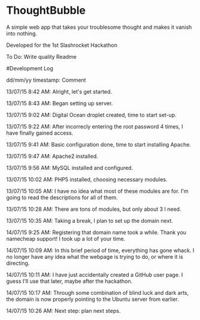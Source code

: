 # ThoughtBubble
A simple web app that takes your troublesome thought and makes it vanish into nothing.

Developed for the 1st Slashrocket Hackathon

To Do: Write quality Readme

#Development Log

dd/mm/yy timestamp: Comment

13/07/15 8:42 AM: Alright, let's get started.

13/07/15 8:43 AM: Began setting up server.

13/07/15 9:02 AM: Digital Ocean droplet created, time to start set-up.

13/07/15 9:22 AM: After incorrecly entering the root password 4 times, I have finally gained access.

13/07/15 9:41 AM: Basic configuration done, time to start installing Apache.

13/07/15 9:47 AM: Apache2 installed.

13/07/15 9:56 AM: MySQL installed and configured.

13/07/15 10:02 AM: PHP5 installed, choosing necessary modules.

13/07/15 10:05 AM: I have no idea what most of these modules are for. I'm going to read the descriptions for all of them.

13/07/15 10:28 AM: There are tons of modules, but only about 3 I need.

13/07/15 10:35 AM: Taking a break, I plan to set up the domain next.

14/07/15 9:25 AM: Registering that domain name took a while. Thank you namecheap support! I took up a lot of your time.

14/07/15 10:09 AM: In this brief period of time, everything has gone whack. I no longer have any idea what the webpage is trying to do, or where it is directing.

14/07/15 10:11 AM: I have just accidentally created a GitHub user page. I guess I'll use that later, maybe after the hackathon.

14/07/15 10:17 AM: Through some combination of blind luck and dark arts, the domain is now properly pointing to the Ubuntu server from earlier.

14/07/15 10:26 AM: Next step: plan next steps.
